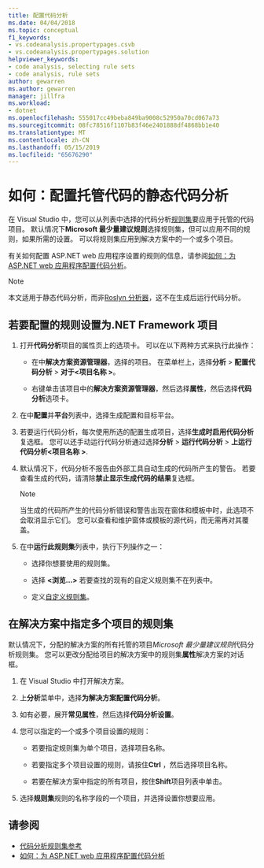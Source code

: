 ```yaml
---
title: 配置代码分析
ms.date: 04/04/2018
ms.topic: conceptual
f1_keywords:
- vs.codeanalysis.propertypages.csvb
- vs.codeanalysis.propertypages.solution
helpviewer_keywords:
- code analysis, selecting rule sets
- code analysis, rule sets
author: gewarren
ms.author: gewarren
manager: jillfra
ms.workload:
- dotnet
ms.openlocfilehash: 555017cc49beba849ba9008c52950a70cd067a73
ms.sourcegitcommit: 08fc78516f1107b83f46e2401888df4868bb1e40
ms.translationtype: MT
ms.contentlocale: zh-CN
ms.lasthandoff: 05/15/2019
ms.locfileid: "65676290"
---
```

# <a name="how-to-configure-static-code-analysis-for-managed-code"></a>如何：配置托管代码的静态代码分析

在 Visual Studio 中，您可以从列表中选择的代码分析[规则集](../code-quality/rule-set-reference.md)要应用于托管的代码项目。 默认情况下**Microsoft 最少量建议规则**选择规则集，但可以应用不同的规则，如果所需的设置。 可以将规则集应用到解决方案中的一个或多个项目。

有关如何配置 ASP.NET web 应用程序设置的规则的信息，请参阅[如何：为 ASP.NET web 应用程序配置代码分析](../code-quality/how-to-configure-code-analysis-for-an-aspnet-web-application.md)。

> [!NOTE]
> 本文适用于静态代码分析，而非[Roslyn 分析器](use-roslyn-analyzers.md)，这不在生成后运行代码分析。

## <a name="to-configure-a-rule-set-for-a-net-framework-project"></a>若要配置的规则设置为.NET Framework 项目

1. 打开**代码分析**项目的属性页上的选项卡。 可以在以下两种方式来执行此操作：

   - 在中**解决方案资源管理器**，选择的项目。 在菜单栏上，选择**分析** > **配置代码分析** > **对于\<项目名称 >**。

   - 右键单击该项目中的**解决方案资源管理器**，然后选择**属性**，然后选择**代码分析**选项卡。

1. 在中**配置**并**平台**列表中，选择生成配置和目标平台。

1. 若要运行代码分析，每次使用所选的配置生成项目，选择**生成时启用代码分析**复选框。 您可以还手动运行代码分析通过选择**分析** > **运行代码分析** > **上运行代码分析\<项目名称 >**.

1. 默认情况下，代码分析不报告由外部工具自动生成的代码所产生的警告。 若要查看生成的代码，请清除**禁止显示生成代码的结果**复选框。

    > [!NOTE]
    > 当生成的代码所产生的代码分析错误和警告出现在窗体和模板中时，此选项不会取消显示它们。 您可以查看和维护窗体或模板的源代码，而无需再对其覆盖。

1. 在中**运行此规则集**列表中，执行下列操作之一：

    - 选择你想要使用的规则集。

    - 选择 **\<浏览...>** 若要查找的现有的自定义规则集不在列表中。

    - 定义[自定义规则集](../code-quality/how-to-create-a-custom-rule-set.md)。

## <a name="specify-rule-sets-for-multiple-projects-in-a-solution"></a>在解决方案中指定多个项目的规则集

默认情况下，分配的解决方案的所有托管的项目*Microsoft 最少量建议规则*代码分析规则集。 您可以更改分配给项目的解决方案中的规则集**属性**解决方案的对话框。

1. 在 Visual Studio 中打开解决方案。

2. 上**分析**菜单中，选择**为解决方案配置代码分析**。

3. 如有必要，展开**常见属性**，然后选择**代码分析设置**。

4. 您可以指定的一个或多个项目设置的规则：

    - 若要指定规则集为单个项目，选择项目名称。

    - 若要指定多个项目设置的规则，请按住**Ctrl** ，然后选择项目名称。

    - 若要在解决方案中指定的所有项目，按住**Shift**项目列表中单击。

5. 选择**规则集**规则的名称字段的一个项目，并选择设置你想要应用。

## <a name="see-also"></a>请参阅

- [代码分析规则集参考](../code-quality/rule-set-reference.md)
- [如何：为 ASP.NET web 应用程序配置代码分析](../code-quality/how-to-configure-code-analysis-for-an-aspnet-web-application.md)
